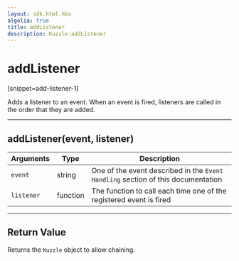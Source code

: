 ```yaml
---
layout: sdk.html.hbs
algolia: true
title: addListener
description: Kuzzle:addListener
---
```

  

# addListener
[snippet=add-listener-1]

Adds a listener to an event. When an event is fired, listeners are called in the order that they are added.

---

## addListener(event, listener)

| Arguments | Type | Description |
|---------------|---------|----------------------------------------|
| ``event`` | string | One of the event described in the ``Event Handling`` section of this documentation |
| ``listener`` | function | The function to call each time one of the registered event is fired |

---

## Return Value

Returns the `Kuzzle` object to allow chaining.
